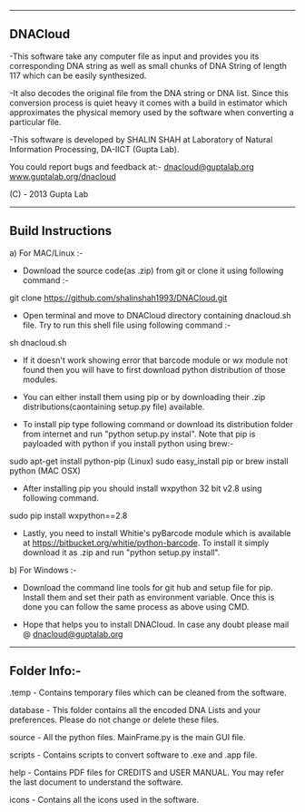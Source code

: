 ---------------------------------------------------------
DNACloud
---------------------------------------------------------

-This software take any computer file as input and provides you its corresponding DNA string as well as small chunks of DNA String of length 117 which can be easily synthesized.

-It also decodes the original file from the DNA string or DNA list. Since this conversion process is quiet heavy it comes with a build in estimator which approximates the physical memory used by the software when converting a particular file.

-This software is developed by SHALIN SHAH at Laboratory of Natural Information Processing, DA-IICT (Gupta Lab).

You could report bugs and feedback at:- dnacloud@guptalab.org
www.guptalab.org/dnacloud

(C) - 2013 Gupta Lab


---------------------------------------------------------
Build Instructions
---------------------------------------------------------

a) For MAC/Linux :- 

- Download the source code(as .zip) from git or clone it using following command :-

git clone https://github.com/shalinshah1993/DNACloud.git

- Open terminal and move to DNACloud directory containing dnacloud.sh file. Try to run this shell file using following command :-

sh dnacloud.sh

- If it doesn't work showing error that barcode module or wx module not found then you will have to first download python distribution of those modules.

- You can either install them using pip or by downloading their .zip distributions(caontaining setup.py file) available.

- To install pip type following command or download its distribution folder from internet and run "python setup.py instal". Note that pip is payloaded with python if you install python using brew:- 

sudo apt-get install python-pip (Linux)
sudo easy_install pip or brew install python (MAC OSX)

- After installing pip you should install wxpython 32 bit v2.8 using following command.

sudo pip install wxpython==2.8

- Lastly, you need to install Whitie's pyBarcode module which is available at https://bitbucket.org/whitie/python-barcode.
To install it simply download it as .zip and run "python setup.py install".

b) For Windows :-

- Download the command line tools for git hub and setup file for pip. Install them and set their path as environment variable. Once this is done you can follow the same process as above using CMD.

- Hope that helps you to install DNACloud. In case any doubt please mail @ dnacloud@guptalab.org


---------------------------------------------------------
Folder Info:-
---------------------------------------------------------

 .temp - Contains temporary files which can be cleaned from the software.
 
 database - This folder contains all the encoded DNA Lists and your preferences. Please do not change or delete these files.
 
 source - All the python files. MainFrame.py is the main GUI file.
 
 scripts - Contains scripts to convert software to .exe and .app file.
 
 help - Contains PDF files for CREDITS and USER MANUAL. You may refer the last document to understand the software.
 
 icons - Contains all the icons used in the software.
 
